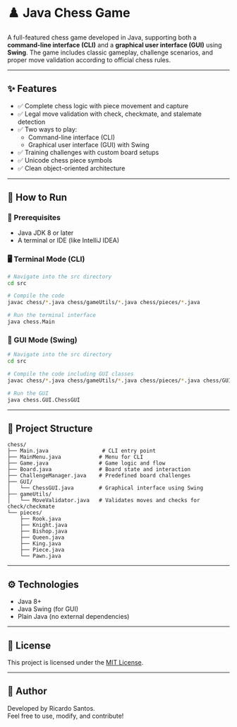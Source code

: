 # ♟️ Java Chess Game

A full-featured chess game developed in Java, supporting both a **command-line interface (CLI)** and a **graphical user interface (GUI)** using **Swing**. The game includes classic gameplay, challenge scenarios, and proper move validation according to official chess rules.

---

## ✨ Features

- ✅ Complete chess logic with piece movement and capture
- ✅ Legal move validation with check, checkmate, and stalemate detection
- ✅ Two ways to play:
  - Command-line interface (CLI)
  - Graphical user interface (GUI) with Swing
- ✅ Training challenges with custom board setups
- ✅ Unicode chess piece symbols
- ✅ Clean object-oriented architecture

---

## 🚀 How to Run

### 🧱 Prerequisites
- Java JDK 8 or later
- A terminal or IDE (like IntelliJ IDEA)

### 🖥 Terminal Mode (CLI)

```bash
# Navigate into the src directory
cd src

# Compile the code
javac chess/*.java chess/gameUtils/*.java chess/pieces/*.java

# Run the terminal interface
java chess.Main
```

### 🎨 GUI Mode (Swing)

```bash
# Navigate into the src directory
cd src

# Compile the code including GUI classes
javac chess/*.java chess/gameUtils/*.java chess/pieces/*.java chess/GUI/*.java

# Run the GUI
java chess.GUI.ChessGUI
```

---

## 🧩 Project Structure

```
chess/
├── Main.java                 # CLI entry point
├── MainMenu.java            # Menu for CLI
├── Game.java                # Game logic and flow
├── Board.java               # Board state and interaction
├── ChallengeManager.java    # Predefined board challenges
├── GUI/
│   └── ChessGUI.java        # Graphical interface using Swing
├── gameUtils/
│   └── MoveValidator.java   # Validates moves and checks for check/checkmate
└── pieces/
    ├── Rook.java
    ├── Knight.java
    ├── Bishop.java
    ├── Queen.java
    ├── King.java
    ├── Piece.java
    └── Pawn.java
```

---

## ⚙️ Technologies

- Java 8+
- Java Swing (for GUI)
- Plain Java (no external dependencies)

---

## 📜 License

This project is licensed under the [MIT License](LICENSE).

---

## 🙌 Author

Developed by Ricardo Santos.  
Feel free to use, modify, and contribute!
